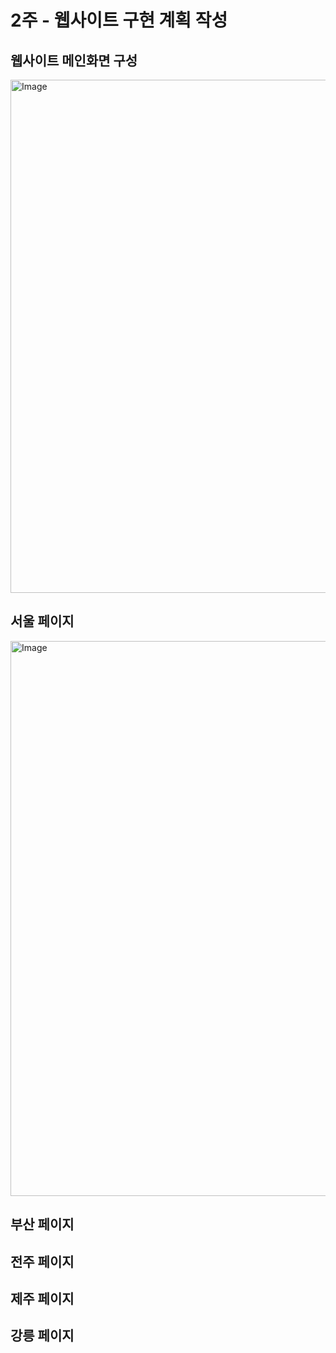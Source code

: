 # 2주 - 웹사이트 구현 계획 작성

## 웹사이트 메인화면 구성
<img width="821" alt="Image" src="https://github.com/user-attachments/assets/7a5c32e8-0afe-434b-bfa5-455455658d71" />

## 서울 페이지
<img width="888" alt="Image" src="https://github.com/user-attachments/assets/46433a0e-59a2-4a6c-8c5c-b359dd6261aa" />

## 부산 페이지

## 전주 페이지

## 제주 페이지 

## 강릉 페이지


